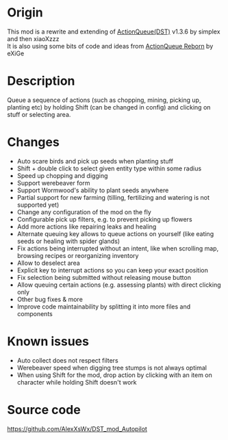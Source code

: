 # Origin

This mod is a rewrite and extending of [ActionQueue(DST)](https://steamcommunity.com/sharedfiles/filedetails/?id=609051112) v1.3.6 by simplex and then xiaoXzzz  
It is also using some bits of code and ideas from [ActionQueue Reborn](https://steamcommunity.com/sharedfiles/filedetails/?id=1608191708) by eXiGe  

# Description

Queue a sequence of actions (such as chopping, mining, picking up, planting etc) by holding Shift (can be changed in config) and clicking on stuff or selecting area.

# Changes

* Auto scare birds and pick up seeds when planting stuff
* Shift + double click to select given entity type within some radius
* Speed up chopping and digging
* Support werebeaver form
* Support Wormwood's ability to plant seeds anywhere
* Partial support for new farming (tilling, fertilizing and watering is not supported yet)
* Change any configuration of the mod on the fly
* Configurable pick up filters, e.g. to prevent picking up flowers
* Add more actions like repairing leaks and healing
* Alternate queuing key allows to queue actions on yourself (like eating seeds or healing with spider glands)
* Fix actions being interrupted without an intent, like when scrolling map, browsing recipes or reorganizing inventory
* Allow to deselect area
* Explicit key to interrupt actions so you can keep your exact position
* Fix selection being submitted without releasing mouse button
* Allow queuing certain actions (e.g. assessing plants) with direct clicking only
* Other bug fixes & more
* Improve code maintainability by splitting it into more files and components

# Known issues

* Auto collect does not respect filters
* Werebeaver speed when digging tree stumps is not always optimal
* When using Shift for the mod, drop action by clicking with an item on character while holding Shift doesn't work

# Source code

https://github.com/AlexXsWx/DST_mod_Autopilot
